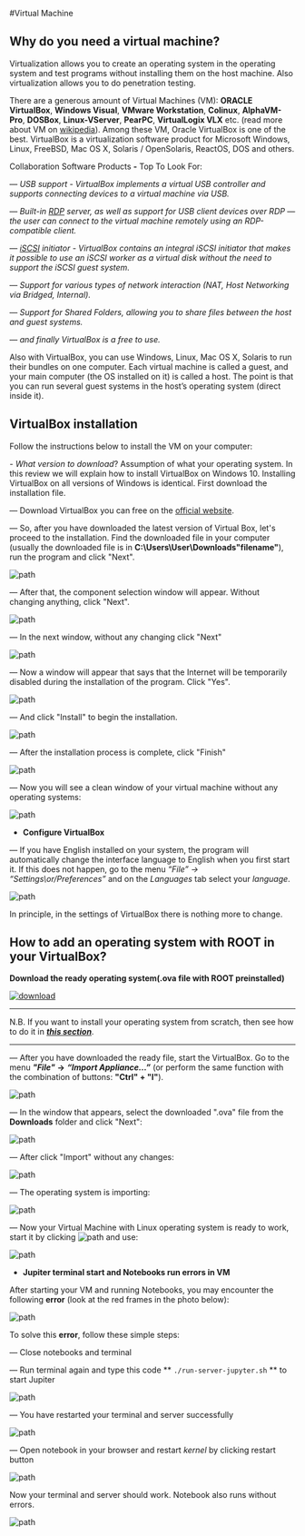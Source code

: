 #Virtual Machine

## **Why do you need a virtual machine?**

Virtualization allows you to create an operating system in the operating system and test programs without installing them on the host machine. Also virtualization allows you to do penetration testing.

There are a generous amount of Virtual Machines (VM): **ORACLE VirtualBox**, **Windows Visual**, **VMware Workstation**, **Colinux**, **AlphaVM-Pro**, **DOSBox**, **Linux-VServer**, **PearPC**, **VirtualLogix VLX** etc. (read more about VM on [wikipedia](https://en.wikipedia.org/wiki/Comparison_of_platform_virtualization_software)).
Among these VM, Oracle VirtualBox is one of the best. VirtualBox is a virtualization software product for Microsoft Windows, Linux, FreeBSD, Mac OS X, Solaris / OpenSolaris, ReactOS, DOS and others.

Collaboration Software Products **-** Top To Look For:

— *USB support - VirtualBox implements a virtual USB controller and supports connecting devices to a virtual machine via USB.*

— *Built-in [RDP](https://en.wikipedia.org/wiki/Remote_Desktop_Protocol) server, as well as support for USB client devices over RDP — the user can connect to the virtual machine remotely using an RDP-compatible client.*

— *[iSCSI](https://en.wikipedia.org/wiki/ISCSI) initiator - VirtualBox contains an integral iSCSI initiator that makes it possible to use an iSCSI worker as a virtual disk without the need to support the iSCSI guest system.*

— *Support for various types of network interaction (NAT, Host Networking via Bridged, Internal).*

— *Support for Shared Folders, allowing you to share files between the host and guest systems.*

— *and finally VirtualBox is a free to use.*

Also with VirtualBox, you can use Windows, Linux, Mac OS X, Solaris to run their bundles on one computer. Each virtual machine is called a guest, and your main computer (the OS installed on it) is called a host. The point is that you can run several guest systems in the host’s operating system (direct inside it).

## **VirtualBox installation**

Follow the instructions below to install the VM on your computer:

*- What version to download*? Assumption of what your operating system. In this review we will explain how to install VirtualBox on Windows 10. Installing VirtualBox on all versions of Windows is identical. First download the installation file.

— Download VirtualBox you can free on the [official website](https://www.virtualbox.org/).

— So, after you have downloaded the latest version of Virtual Box, let's proceed to the installation. Find the downloaded file in your computer (usually the downloaded file is in **С:\Users\User\Downloads\"filename"**), run the program and click "Next".

![path](images/fig-1.png)

— After that, the component selection window will appear. Without changing anything, click "Next".

![path](images/fig-2.png)

— In the next window, without any changing click "Next"

![path](images/fig-3.png)

— Now a window will appear that says that the Internet will be temporarily disabled during the installation of the program. Click "Yes".

![path](images/fig-4.png)

— And click "Install" to begin the installation.

![path](images/fig-5.png)

— After the installation process is complete, click "Finish"

![path](images/fig-6.png)

— Now you will see a clean window of your virtual machine without any operating systems:

![path](images/fig-6-1.png)

* **Configure VirtualBox**

— If you have English installed on your system, the program will automatically change the interface language to English when you first start it. If this does not happen, go to the menu *“File” -> “Settings\or/Preferences”* and on the *Languages* tab select your *language*.

![path](images/fig-7.png)

In principle, in the settings of VirtualBox there is nothing more to change.

## **How to add an operating system with ROOT in your VirtualBox?**

**Download the ready operating system(.ova file with ROOT preinstalled)**

[![download](images/Download-Now-Button.png)](http://opendata.atlas.cern/release/vm/ATLAS-OpenData-VM-ROOT6-Xubuntu-15.04_light-sever.ova)
_ _ _
N.B. If you want to install your operating system from scratch, then see how to do it in [***this section***](appendix.md).
_ _ _

— After you have downloaded the ready file, start the VirtualBox. Go to the menu ***"File"*** **->** ***“Import Appliance...”*** (or perform the same function with the combination of buttons: **"Ctrl" + "I"**).

![path](images/fig-7-1.png)

— In the window that appears, select the downloaded ".ova" file from the **Downloads** folder and click "Next":

![path](images/fig-7-2.png)

— After click "Import" without any changes:

![path](images/fig-7-3.png)

— The operating system is importing:

![path](images/fig-7-4.png)

— Now your Virtual Machine with Linux operating system is ready to work, start it by clicking ![path](images/fig-7-5.png) and use:

![path](images/fig-7-6.png)

* **Jupiter terminal start and Notebooks run errors in VM**

After starting your VM and running Notebooks, you may encounter the following **error** (look at the red frames in the photo below):

![path](images/fig-12-3.png)

To solve this **error**, follow these simple steps:

— Сlose notebooks and terminal

— Run terminal again and type this code ** `./run-server-jupyter.sh` ** to start Jupiter

![path](images/fig-12-4.png)

— You have restarted your terminal and server successfully

![path](images/fig-12-5.png)

— Open notebook in your browser and restart *kernel* by clicking restart button

![path](images/fig-12-6.png)

Now your terminal and server should work. Notebook also runs without errors.

![path](images/fig-12-7.png)
